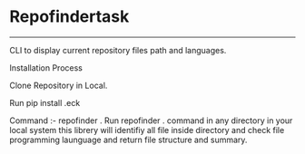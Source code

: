 # Repofindertask
***
CLI to display current repository files path and languages.

Installation Process

Clone Repository in Local.

Run pip install .eck 

Command :- repofinder .
Run repofinder . command in any directory in your local system this librery will identifiy all file inside directory and check file programming launguage and return file structure and summary.
